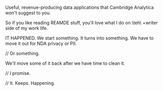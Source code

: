 Useful, revenue-producing data applications that Cambridge Analytica won't suggest to you.

So if you like reading REAMDE stuff, you'll love what I do on \teh\ +writer side of my work life.

IT HAPPENED. We start something. It turns into something. We have to move it out for NDA privacy or PII.  

// Or something.

We'll move some of it back after we have time to clean it.

// I promise.

// It. Keeps. Happening.

